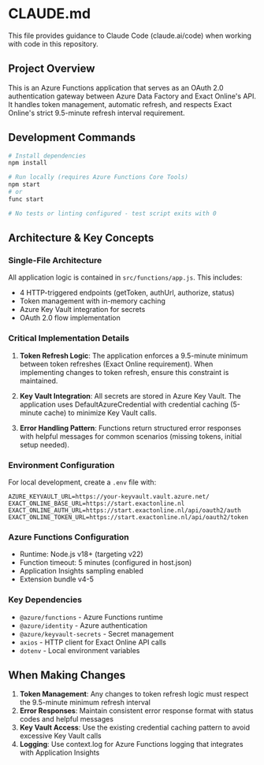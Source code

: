 # CLAUDE.md

This file provides guidance to Claude Code (claude.ai/code) when working with code in this repository.

## Project Overview

This is an Azure Functions application that serves as an OAuth 2.0 authentication gateway between Azure Data Factory and Exact Online's API. It handles token management, automatic refresh, and respects Exact Online's strict 9.5-minute refresh interval requirement.

## Development Commands

```bash
# Install dependencies
npm install

# Run locally (requires Azure Functions Core Tools)
npm start
# or
func start

# No tests or linting configured - test script exits with 0
```

## Architecture & Key Concepts

### Single-File Architecture
All application logic is contained in `src/functions/app.js`. This includes:
- 4 HTTP-triggered endpoints (getToken, authUrl, authorize, status)
- Token management with in-memory caching
- Azure Key Vault integration for secrets
- OAuth 2.0 flow implementation

### Critical Implementation Details

1. **Token Refresh Logic**: The application enforces a 9.5-minute minimum between token refreshes (Exact Online requirement). When implementing changes to token refresh, ensure this constraint is maintained.

2. **Key Vault Integration**: All secrets are stored in Azure Key Vault. The application uses DefaultAzureCredential with credential caching (5-minute cache) to minimize Key Vault calls.

3. **Error Handling Pattern**: Functions return structured error responses with helpful messages for common scenarios (missing tokens, initial setup needed).

### Environment Configuration

For local development, create a `.env` file with:
```
AZURE_KEYVAULT_URL=https://your-keyvault.vault.azure.net/
EXACT_ONLINE_BASE_URL=https://start.exactonline.nl
EXACT_ONLINE_AUTH_URL=https://start.exactonline.nl/api/oauth2/auth
EXACT_ONLINE_TOKEN_URL=https://start.exactonline.nl/api/oauth2/token
```

### Azure Functions Configuration

- Runtime: Node.js v18+ (targeting v22)
- Function timeout: 5 minutes (configured in host.json)
- Application Insights sampling enabled
- Extension bundle v4-5

### Key Dependencies

- `@azure/functions` - Azure Functions runtime
- `@azure/identity` - Azure authentication 
- `@azure/keyvault-secrets` - Secret management
- `axios` - HTTP client for Exact Online API calls
- `dotenv` - Local environment variables

## When Making Changes

1. **Token Management**: Any changes to token refresh logic must respect the 9.5-minute minimum refresh interval
2. **Error Responses**: Maintain consistent error response format with status codes and helpful messages
3. **Key Vault Access**: Use the existing credential caching pattern to avoid excessive Key Vault calls
4. **Logging**: Use context.log for Azure Functions logging that integrates with Application Insights
